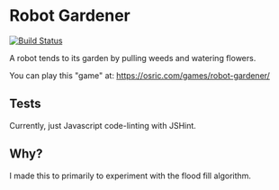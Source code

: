 Robot Gardener
==============

[![Build Status](https://travis-ci.org/cherdt/robot-gardener.svg?branch=master)](https://travis-ci.org/cherdt/robot-gardener)

A robot tends to its garden by pulling weeds and watering flowers.

You can play this "game" at:
https://osric.com/games/robot-gardener/

Tests
-----

Currently, just Javascript code-linting with JSHint.

Why?
----

I made this to primarily to experiment with the flood fill algorithm.